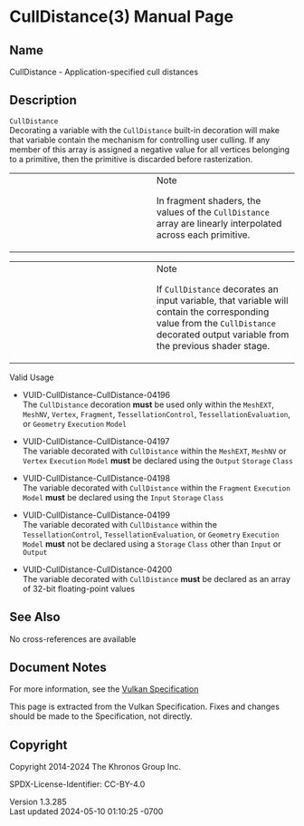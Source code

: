 # CullDistance(3) Manual Page

## Name

CullDistance - Application-specified cull distances



## <a href="#_description" class="anchor"></a>Description

`CullDistance`  
Decorating a variable with the `CullDistance` built-in decoration will
make that variable contain the mechanism for controlling user culling.
If any member of this array is assigned a negative value for all
vertices belonging to a primitive, then the primitive is discarded
before rasterization.

<table>
<colgroup>
<col style="width: 50%" />
<col style="width: 50%" />
</colgroup>
<tbody>
<tr class="odd">
<td class="icon"><em></em></td>
<td class="content">Note
<p>In fragment shaders, the values of the <code>CullDistance</code>
array are linearly interpolated across each primitive.</p></td>
</tr>
</tbody>
</table>

<table>
<colgroup>
<col style="width: 50%" />
<col style="width: 50%" />
</colgroup>
<tbody>
<tr class="odd">
<td class="icon"><em></em></td>
<td class="content">Note
<p>If <code>CullDistance</code> decorates an input variable, that
variable will contain the corresponding value from the
<code>CullDistance</code> decorated output variable from the previous
shader stage.</p></td>
</tr>
</tbody>
</table>

Valid Usage

- <a href="#VUID-CullDistance-CullDistance-04196"
  id="VUID-CullDistance-CullDistance-04196"></a>
  VUID-CullDistance-CullDistance-04196  
  The `CullDistance` decoration **must** be used only within the
  `MeshEXT`, `MeshNV`, `Vertex`, `Fragment`, `TessellationControl`,
  `TessellationEvaluation`, or `Geometry` `Execution` `Model`

- <a href="#VUID-CullDistance-CullDistance-04197"
  id="VUID-CullDistance-CullDistance-04197"></a>
  VUID-CullDistance-CullDistance-04197  
  The variable decorated with `CullDistance` within the `MeshEXT`,
  `MeshNV` or `Vertex` `Execution` `Model` **must** be declared using
  the `Output` `Storage` `Class`

- <a href="#VUID-CullDistance-CullDistance-04198"
  id="VUID-CullDistance-CullDistance-04198"></a>
  VUID-CullDistance-CullDistance-04198  
  The variable decorated with `CullDistance` within the `Fragment`
  `Execution` `Model` **must** be declared using the `Input` `Storage`
  `Class`

- <a href="#VUID-CullDistance-CullDistance-04199"
  id="VUID-CullDistance-CullDistance-04199"></a>
  VUID-CullDistance-CullDistance-04199  
  The variable decorated with `CullDistance` within the
  `TessellationControl`, `TessellationEvaluation`, or `Geometry`
  `Execution` `Model` **must** not be declared using a `Storage` `Class`
  other than `Input` or `Output`

- <a href="#VUID-CullDistance-CullDistance-04200"
  id="VUID-CullDistance-CullDistance-04200"></a>
  VUID-CullDistance-CullDistance-04200  
  The variable decorated with `CullDistance` **must** be declared as an
  array of 32-bit floating-point values

## <a href="#_see_also" class="anchor"></a>See Also

No cross-references are available

## <a href="#_document_notes" class="anchor"></a>Document Notes

For more information, see the <a
href="https://registry.khronos.org/vulkan/specs/1.3-extensions/html/vkspec.html#CullDistance"
target="_blank" rel="noopener">Vulkan Specification</a>

This page is extracted from the Vulkan Specification. Fixes and changes
should be made to the Specification, not directly.

## <a href="#_copyright" class="anchor"></a>Copyright

Copyright 2014-2024 The Khronos Group Inc.

SPDX-License-Identifier: CC-BY-4.0

Version 1.3.285  
Last updated 2024-05-10 01:10:25 -0700
